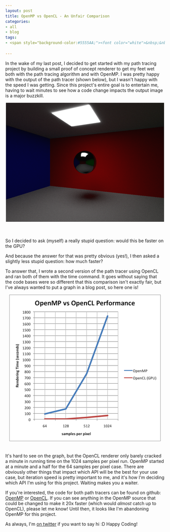 ```yaml
---
layout: post
title: OpenMP vs OpenCL - An Unfair Comparison
categories: 
- all
- blog
tags:
- <span style="background-color:#5555AA;"><font color="white">&nbsp;&nbsp;C++&nbsp;&nbsp;</font></span>

---
```


In the wake of my last post, I decided to get started with my path tracing project by building a small proof of concept renderer to get my feet wet both with the path tracing algorithm and with OpenMP. I was pretty happy with the output of the path tracer (shown below), but I wasn't happy with the speed I was getting. Since this project's entire goal is to entertain me, having to wait minutes to see how a code change impacts the output image is a major buzzkill.

<div align="center">
	 	
<img src="/images/post_images/2014-10-26/caffeine-4096.png" style="max-width:100%;"/>
<br>
<br>
<br>

</div>

So I decided to ask (myself) a really stupid question: would this be faster on the GPU? 

And because the answer for that was pretty obvious (yes!), I then asked a slightly less stupid question: how much faster? 

To answer that, I wrote a second version of the path tracer using OpenCL and ran both of them with the time command. It goes without saying that the code bases were so different that this comparison isn't exactly fair, but I've always wanted to put a graph in a blog post, so here one is!

<div align="center">
	 	
<img src="/images/post_images/2014-10-26/clvsmp.png" style="max-width:100%;"/>
<br>
<br>
<br>

</div>
It's hard to see on the graph, but the OpenCL renderer only barely cracked a minute in running time on the 1024 samples per pixel run. OpenMP started at a minute and a half for the 64 samples per pixel case. There are obviously other things that impact which API will be the best for your use case, but iteration speed is pretty important to me, and it's how I'm deciding which API I'm using for this project. Waiting makes you a waiter. 


If you're interested, the code for both path tracers can be found on github: [OpenMP](https://github.com/khalladay/CaribouPT) or [OpenCL](https://github.com/khalladay/CaffeinePT). If you can see anything in the OpenMP source that could be changed to make it 20x faster (which would *almost* catch up to OpenCL), please let me know! Until then, it looks like I'm abandoning OpenMP for this project. 

As always, I'm [on twitter](http://twitter.com/khalladay) if you want to say hi :D Happy Coding!
